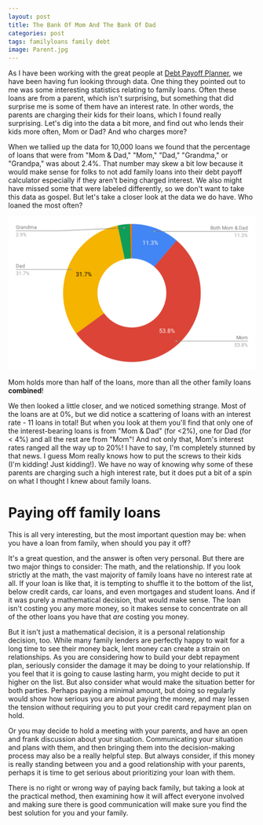 ```yaml
---
layout: post
title: The Bank Of Mom And The Bank Of Dad
categories: post
tags: familyloans family debt
image: Parent.jpg
---
```

As I have been working with the great people at [Debt Payoff Planner](http://debt-payoff-planner.com), we have been having fun looking through data. One thing they pointed out to me was some interesting statistics relating to family loans. Often these loans are from a parent, which isn't surprising, but something that did surprise me is some of them have an interest rate. In other words, the parents are charging their kids for their loans, which I found really surprising. Let's dig into the data a bit more, and find out who lends their kids more often, Mom or Dad? And who charges more?

<!--more-->

When we tallied up the data for 10,000 loans we found that the percentage of loans that were from "Mom & Dad," "Mom," "Dad," "Grandma," or "Grandpa," was about 2.4%. That number may skew a bit low because it would make sense for folks to not add family loans into their debt payoff calculator especially if they aren't being charged interest. We also might have missed some that were labeled differently, so we don't want to take this data as gospel. But let's take a closer look at the data we do have. Who loaned the most often?

<img src="/assets/images/MomandDadLoans1.svg">

Mom holds more than half of the loans, more than all the other family loans **combined**!

We then looked a little closer, and we noticed something strange. Most of the loans are at 0%, but we did notice a scattering of loans with an interest rate - 11 loans in total! But when you look at them you'll find that only one of the interest-bearing loans is from "Mom & Dad" (for <2%), one for Dad (for < 4%) and all the rest are from "Mom"! And not only that, Mom's interest rates ranged all the way up to 20%! I have to say, I'm completely stunned by that news. I guess Mom really knows how to put the screws to their kids (I'm kidding! Just kidding!). We have no way of knowing why some of these parents are charging such a high interest rate, but it does put a bit of a spin on what I thought I knew about family loans.

# Paying off family loans
This is all very interesting, but the most important question may be: when you have a loan from family, when should you pay it off?

It's a great question, and the answer is often very personal. But there are two major things to consider: The math, and the relationship. If you look strictly at the math, the vast majority of family loans have no interest rate at all. If your loan is like that, it is tempting to shuffle it to the bottom of the list, below credit cards, car loans, and even mortgages and student loans. And if it was purely a mathematical decision, that would make sense. The loan isn't costing you any more money, so it makes sense to concentrate on all of the other loans you have that *are* costing you money.

But it isn't just a mathematical decision, it is a personal relationship decision, too. While many family lenders are perfectly happy to wait for a long time to see their money back, lent money can create a strain on relationships. As you are considering how to build your debt repayment plan, seriously consider the damage it may be doing to your relationship. If you feel that it is going to cause lasting harm, you might decide to put it higher on the list. But also consider what would make the situation better for both parties. Perhaps paying a minimal amount, but doing so regularly would show how serious you are about paying the money, and may lessen the tension without requiring you to put your credit card repayment plan on hold.

Or you may decide to hold a meeting with your parents, and have an open and frank discussion about your situation. Communicating your situation and plans with them, and then bringing them into the decision-making process may also be a really helpful step. But always consider, if this money is really standing between you and a good relationship with your parents, perhaps it is time to get serious about prioritizing your loan with them.

There is no right or wrong way of paying back family, but taking a look at the practical method, then examining how it will affect everyone involved and making sure there is good communication will make sure you find the best solution for you and your family.